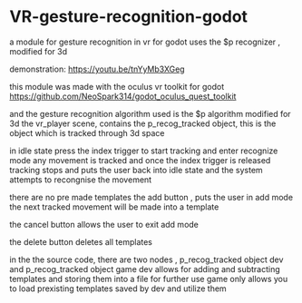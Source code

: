 # VR-gesture-recognition-godot
a module for gesture recognition in vr for godot
uses the $p recognizer , modified for 3d

demonstration:
https://youtu.be/tnYyMb3XGeg

this module was made with the oculus vr toolkit for godot 
https://github.com/NeoSpark314/godot_oculus_quest_toolkit

and the gesture recognition algorithm used is the $p algorithm modified for 3d
the vr_player scene, contains the p_recog_tracked object, 
this is the object which is tracked through 3d space

in idle state 
press the index trigger to start tracking
and enter recognize mode
any movement is tracked 
and once the index trigger is released tracking stops
and puts the user back into idle state
and the system attempts to recongnise the movement

there are no pre made templates
the add button , puts the user in add mode
the next tracked movement will be made into a template

the cancel button allows the user to exit add mode

the delete button deletes all templates

in the the source code, there are two nodes , 
 p_recog_tracked object dev
 and
 p_recog_tracked object game
dev allows for adding and subtracting templates and storing them into a file for further use
game only allows you to load prexisting templates saved by dev and utilize them 
